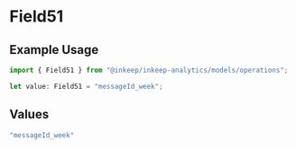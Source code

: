 # Field51

## Example Usage

```typescript
import { Field51 } from "@inkeep/inkeep-analytics/models/operations";

let value: Field51 = "messageId_week";
```

## Values

```typescript
"messageId_week"
```